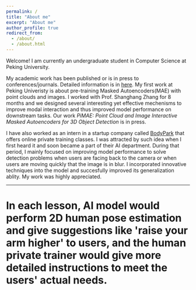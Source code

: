 ```yaml
---
permalink: /
title: "About me"
excerpt: "About me"
author_profile: true
redirect_from: 
  - /about/
  - /about.html
---
```


Welcome! I am currently an undergraduate student in Computer Science at Peking University.

My academic work has been published or is in press to conferences/journals. Detailed information is in [here](publications).
My first work at Peking Univeristy is about pre-training Masked Autoencoders(MAE) with point clouds and images. I worked with Prof. Shanghang Zhang for 8 months and we designed several interesting yet effective mechenisms to improve modal interaction and thus improved model performance on downstream tasks. Our work <i>PiMAE: Point Cloud and Image Interactive Masked Autoencoders for 3D Object Detection</i> is in press.

I have also worked as an intern in a startup company called [BodyPark](http://www.bodypark.cn/home) that offers online private training classes. I was attracted by such idea when I first heard it and soon became a part of their AI department. During that period, I mainly focused on improving model performance to solve detection problems when users are facing back to the camera or when users are moving quickly that the image is in blur. I incorporated innovative techniques into the model and succesfully improved its generalization ablity. My work was highly appreciated.

---
# In each lesson, AI model would perform 2D human pose estimation and give suggestions like 'raise your arm higher' to users, and the human private trainer would give more detailed instructions to meet the users' actual needs.

